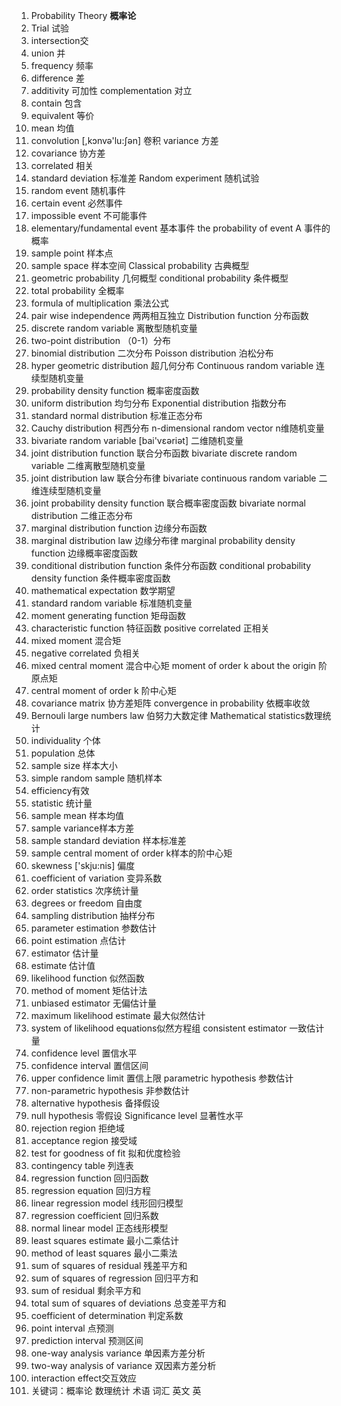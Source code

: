 1. Probability Theory **概率论**
2. Trial 试验
3. intersection交
4. union 并
5. frequency 频率
6. difference 差
7. additivity 可加性
   complementation 对立
8. contain 包含
9. equivalent 等价
10. mean 均值
11. convolution [,kɔnvə'lu:ʃən] 卷积
    variance 方差
12. covariance 协方差
13. correlated 相关
14. standard deviation 标准差
    Random experiment 随机试验
15. random event 随机事件
16. certain event 必然事件
17. impossible event 不可能事件
18. elementary/fundamental event 基本事件
    the probability of event A 事件的概率
19. sample point 样本点
20. sample space 样本空间
    Classical probability 古典概型
21. geometric probability 几何概型
    conditional probability 条件概型
22. total probability 全概率
23. formula of multiplication 乘法公式
24. pair wise independence 两两相互独立
    Distribution function 分布函数
25. discrete random variable 离散型随机变量
26. two-point distribution （0-1）分布
27. binomial distribution 二次分布
    Poisson distribution 泊松分布
28. hyper geometric distribution 超几何分布
    Continuous random variable 连续型随机变量
29. probability density function 概率密度函数
30. uniform distribution 均匀分布
    Exponential distribution 指数分布
31. standard normal distribution 标准正态分布
32. Cauchy distribution 柯西分布
    n-dimensional random vector n维随机变量
33. bivariate random variable [bai'vεəriət] 二维随机变量
34. joint distribution function 联合分布函数
    bivariate discrete random variable 二维离散型随机变量
35. joint distribution law 联合分布律
    bivariate continuous random variable 二维连续型随机变量
36. joint probability density function 联合概率密度函数
    bivariate normal distribution 二维正态分布
37. marginal distribution function 边缘分布函数
38. marginal distribution law 边缘分布律
    marginal probability density function 边缘概率密度函数
39. conditional distribution function 条件分布函数
    conditional probability density function 条件概率密度函数
40. mathematical expectation 数学期望
41. standard random variable 标准随机变量
42. moment generating function 矩母函数
43. characteristic function 特征函数
    positive correlated 正相关
44. mixed moment 混合矩
45. negative correlated 负相关
46. mixed central moment 混合中心矩
    moment of order k about the origin 阶原点矩
47. central moment of order k 阶中心矩
48. covariance matrix 协方差矩阵
    convergence in probability 依概率收敛
49. Bernouli large numbers law 伯努力大数定律
    Mathematical statistics数理统计
50. individuality 个体
51. population 总体
52. sample size 样本大小
53. simple random sample 随机样本
54. efficiency有效
55. statistic 统计量
56. sample mean 样本均值
57. sample variance样本方差
58. sample standard deviation 样本标准差
59. sample central moment of order k样本的阶中心矩
60. skewness ['skju:nis] 偏度
61. coefficient of variation 变异系数
62. order statistics 次序统计量
63. degrees or freedom 自由度
64. sampling distribution 抽样分布
65. parameter estimation 参数估计
66. point estimation 点估计
67. estimator 估计量
68. estimate 估计值
69. likelihood function 似然函数
70. method of moment 矩估计法
71. unbiased estimator 无偏估计量
72. maximum likelihood estimate 最大似然估计
73. system of likelihood equations似然方程组
    consistent estimator 一致估计量
74. confidence level 置信水平
75. confidence interval 置信区间
76. upper confidence limit 置信上限
    parametric hypothesis 参数估计
77. non-parametric hypothesis 非参数估计
78. alternative hypothesis 备择假设
79. null hypothesis 零假设
    Significance level 显著性水平
80. rejection region 拒绝域
81. acceptance region 接受域
82. test for goodness of fit 拟和优度检验
83. contingency table 列连表
84. regression function 回归函数
85. regression equation 回归方程
86. linear regression model 线形回归模型
87. regression coefficient 回归系数
88. normal linear model 正态线形模型
89. least squares estimate 最小二乘估计
90. method of least squares 最小二乘法
91. sum of squares of residual 残差平方和
92. sum of squares of regression 回归平方和
93. sum of residual 剩余平方和
94. total sum of squares of deviations 总变差平方和
95. coefficient of determination 判定系数
96. point interval 点预测
97. prediction interval 预测区间
98. one-way analysis variance 单因素方差分析
99. two-way analysis of variance 双因素方差分析
100. interaction effect交互效应
101. 关键词：概率论 数理统计 术语 词汇 英文 英